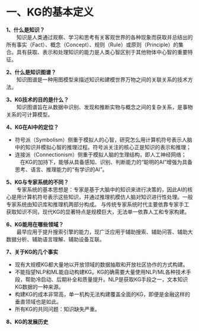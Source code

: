 
# 一、KG的基本定义

**1、什么是知识？**  
&emsp;&emsp;知识是人类通过观察、学习和思考有关客观世界的各种现象而获取并总结出的所有事实（Fact）、概念（Concept）、规则（Rule）或原则（Principle）的集合。具有获取、表示和处理知识的能力是人类心智区别于其他物体中心智的重要特征。

**2、什么是知识图谱？**  
&emsp;&emsp;知识图谱是一种用图模型来描述知识和建模世界万物之间的关联关系的技术方法。

**3、KG技术的目的是什么？**  
&emsp;&emsp;知识图谱旨在从数据中识别、发现和推断实物与概念之间的复杂关系，是事物关系的可计算模型。

**4、KG在AI中的定位？**  
- 符号派（Symbolism）侧重于模拟人的心智，研究怎么用计算机符号表示人脑中的知识并模拟心智的推理过程。符号派关注的核心正是知识的表示和推理；  
- 连接派（Connectionism）侧重于模拟人脑的生理结构，即人工神经网络；  
&emsp;在KG的加持下，能够从具备感知、识别、判断能力的“聪明的AI”增强为具备思考、语言、推理能力的“有学识的AI”。

**5、KG与专家系统的不同？**  
&emsp;&emsp;专家系统的基本思想是：专家是基于大脑中的知识来进行决策的，因此AI的核心是用计算机符号表示这些知识，并通过推理机模仿人脑对知识进行性处理。一般专家系统由知识库和推理机两部分构成。
与传统专家系统时代主要依靠专家手工获取知识不同，现代KG的显著特点是规模巨大，无法单一依靠人工和专家构建。

**6、KG能用在哪些领域？**  
&emsp;&emsp;最早应用于提升搜索引擎的能力，现广泛应用于辅助搜索、辅助问答、辅助大数据分析、辅助语言理解、辅助设备互联。

**7、关于KG的几个事实**  
- 现有大规模KG都大量地以开放领域的数据抽取和开放社区协作的方式构建。
- 不能指望NLP和ML能自动构建KG。KG的确需要大量使用NLP/ML各种技术手段，帮助冷启动、后期补全和质量提升。NLP是获取KG手段之一，文本知识KG数据的一种来源。
- 构建KG的成本非常高，单一机构无法构建覆盖全面的KG，即便是金融这样的垂直领域也是如此。
- 所有KG的共同问题：知识缺失严重。

**8、KG的发展历史**  


